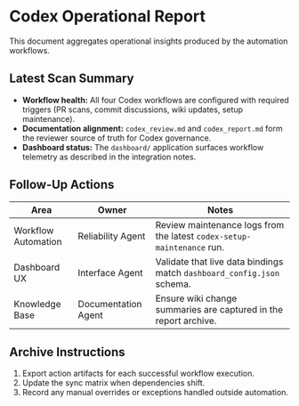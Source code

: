# Codex Operational Report

This document aggregates operational insights produced by the automation workflows.

## Latest Scan Summary
- **Workflow health:** All four Codex workflows are configured with required triggers (PR scans, commit discussions, wiki updates, setup maintenance).
- **Documentation alignment:** `codex_review.md` and `codex_report.md` form the reviewer source of truth for Codex governance.
- **Dashboard status:** The `dashboard/` application surfaces workflow telemetry as described in the integration notes.

## Follow-Up Actions
| Area | Owner | Notes |
| --- | --- | --- |
| Workflow Automation | Reliability Agent | Review maintenance logs from the latest `codex-setup-maintenance` run. |
| Dashboard UX | Interface Agent | Validate that live data bindings match `dashboard_config.json` schema. |
| Knowledge Base | Documentation Agent | Ensure wiki change summaries are captured in the report archive. |

## Archive Instructions
1. Export action artifacts for each successful workflow execution.
2. Update the sync matrix when dependencies shift.
3. Record any manual overrides or exceptions handled outside automation.
